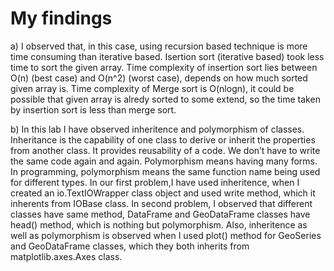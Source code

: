 # My findings
a) I observed that, in this case, using recursion based technique is more time consuming than iterative based. Isertion sort (iterative based) took less time to sort the given array. Time complexity of insertion sort lies between O(n) (best case) and O(n^2) (worst case), depends on how much sorted given array is. Time complexity of Merge sort is O(nlogn), it could be possible that given array is alredy sorted to some extend, so the time taken by insertion sort is less than merge sort.

b) In this lab I have observed inheritence and polymorphism of classes. Inheritance is the capability of one class to derive or inherit the properties from another class. It provides reusability of a code. We don’t have to write the same code again and again. Polymorphism means having many forms. In programming, polymorphism means the same function name being used for different types.	In our first problem,I have used inheritence, when I created an io.TextIOWrapper class object and used write method, which it inherents from IOBase class. In second problem, I observed that different classes have same method, DataFrame and GeoDataFrame classes have head() method, which is nothing but polymorphism. Also, inheritence as well as polymorphism is observed when I used plot() method for GeoSeries and GeoDataFrame classes, which they both inherits from matplotlib.axes.Axes class.

